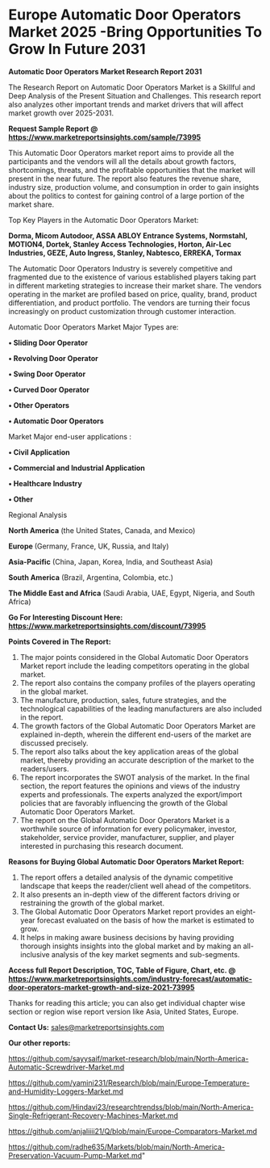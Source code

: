  # Europe Automatic Door Operators Market 2025 -Bring Opportunities To Grow In Future 2031

<strong>Automatic Door Operators Market Research Report 2031</strong>

The Research Report on Automatic Door Operators Market is a Skillful and Deep Analysis of the Present Situation and Challenges. This research report also analyzes other important trends and market drivers that will affect market growth over 2025-2031.

<strong>Request Sample Report @ <a href=https://www.marketreportsinsights.com/sample/73995>https://www.marketreportsinsights.com/sample/73995</a></strong>

This Automatic Door Operators market report aims to provide all the participants and the vendors will all the details about growth factors, shortcomings, threats, and the profitable opportunities that the market will present in the near future. The report also features the revenue share, industry size, production volume, and consumption in order to gain insights about the politics to contest for gaining control of a large portion of the market share.

Top Key Players in the Automatic Door Operators Market:

<strong>Dorma, Micom Autodoor, ASSA ABLOY Entrance Systems, Normstahl, MOTION4, Dortek, Stanley Access Technologies, Horton, Air-Lec Industries, GEZE, Auto Ingress, Stanley, Nabtesco, ERREKA, Tormax</strong>

The Automatic Door Operators Industry is severely competitive and fragmented due to the existence of various established players taking part in different marketing strategies to increase their market share. The vendors operating in the market are profiled based on price, quality, brand, product differentiation, and product portfolio. The vendors are turning their focus increasingly on product customization through customer interaction.

Automatic Door Operators Market Major Types are:

<strong>• Sliding Door Operator

• Revolving Door Operator

• Swing Door Operator

• Curved Door Operator

• Other Operators

• Automatic Door Operators</strong>

Market Major end-user applications :

<strong>• Civil Application

• Commercial and Industrial Application

• Healthcare Industry

• Other</strong>

Regional Analysis

</u><strong><b>North America</b></strong> (the United States, Canada, and Mexico)

<strong><b>Europe </b></strong>(Germany, France, UK, Russia, and Italy)

<strong><b>Asia-Pacific</b></strong> (China, Japan, Korea, India, and Southeast Asia)

<strong><b>South America</b></strong> (Brazil, Argentina, Colombia, etc.)

<strong><b>The Middle East and Africa</b></strong> (Saudi Arabia, UAE, Egypt, Nigeria, and South Africa)

<strong>Go For Interesting Discount Here: <a href=https://www.marketreportsinsights.com/discount/73995>https://www.marketreportsinsights.com/discount/73995</a></strong>

<strong>Points Covered in The Report:</strong>
<ol>
  <li>The major points considered in the Global Automatic Door Operators Market report include the leading competitors operating in the global market.</li>
  <li>The report also contains the company profiles of the players operating in the global market.</li>
  <li>The manufacture, production, sales, future strategies, and the technological capabilities of the leading manufacturers are also included in the report.</li>
  <li>The growth factors of the Global Automatic Door Operators Market are explained in-depth, wherein the different end-users of the market are discussed precisely.</li>
  <li>The report also talks about the key application areas of the global market, thereby providing an accurate description of the market to the readers/users.</li>
  <li>The report incorporates the SWOT analysis of the market. In the final section, the report features the opinions and views of the industry experts and professionals. The experts analyzed the export/import policies that are favorably influencing the growth of the Global Automatic Door Operators Market.</li>
  <li>The report on the Global Automatic Door Operators Market is a worthwhile source of information for every policymaker, investor, stakeholder, service provider, manufacturer, supplier, and player interested in purchasing this research document.</li>
</ol>
<strong>Reasons for Buying Global Automatic Door Operators Market Report:</strong>

<ol>
  <li>The report offers a detailed analysis of the dynamic competitive landscape that keeps the reader/client well ahead of the competitors.</li>
  <li>It also presents an in-depth view of the different factors driving or restraining the growth of the global market.</li>
  <li>The Global Automatic Door Operators Market report provides an eight-year forecast evaluated on the basis of how the market is estimated to grow.</li>
  <li>It helps in making aware business decisions by having providing thorough insights insights into the global market and by making an all-inclusive analysis of the key market segments and sub-segments.</li>
</ol>
<strong>Access full Report Description, TOC, Table of Figure, Chart, etc. @ <a href=https://www.marketreportsinsights.com/industry-forecast/automatic-door-operators-market-growth-and-size-2021-73995>https://www.marketreportsinsights.com/industry-forecast/automatic-door-operators-market-growth-and-size-2021-73995</a></strong>


Thanks for reading this article; you can also get individual chapter wise section or region wise report version like Asia, United States, Europe.

<strong>Contact Us:</strong>
sales@marketreportsinsights.com

<strong>Our other reports:</strong>

<a href=https://github.com/sayysaif/market-research/blob/main/North-America-Automatic-Screwdriver-Market.md>https://github.com/sayysaif/market-research/blob/main/North-America-Automatic-Screwdriver-Market.md</a>

<a href=https://github.com/yamini231/Research/blob/main/Europe-Temperature-and-Humidity-Loggers-Market.md>https://github.com/yamini231/Research/blob/main/Europe-Temperature-and-Humidity-Loggers-Market.md</a>

<a href=https://github.com/Hindavi23/researchtrendss/blob/main/North-America-Single-Refrigerant-Recovery-Machines-Market.md>https://github.com/Hindavi23/researchtrendss/blob/main/North-America-Single-Refrigerant-Recovery-Machines-Market.md</a>

<a href=https://github.com/anjaliiii21/Q/blob/main/Europe-Comparators-Market.md>https://github.com/anjaliiii21/Q/blob/main/Europe-Comparators-Market.md</a>

<a href=https://github.com/radhe635/Markets/blob/main/North-America-Preservation-Vacuum-Pump-Market.md>https://github.com/radhe635/Markets/blob/main/North-America-Preservation-Vacuum-Pump-Market.md</a>"
